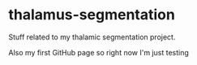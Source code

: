 # thalamus-segmentation
Stuff related to my thalamic segmentation project.

Also my first GitHub page so right now I'm just testing
